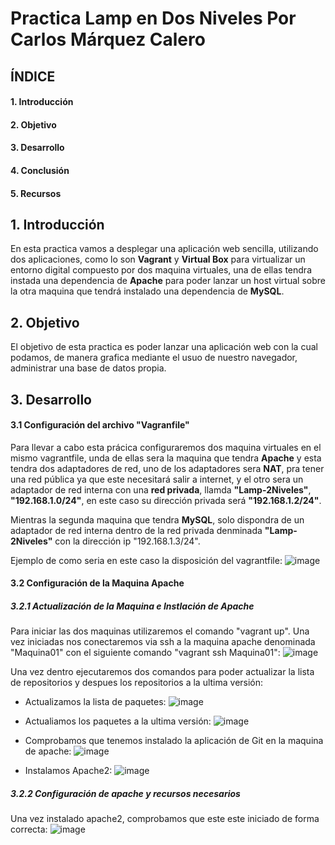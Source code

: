 # Practica Lamp en Dos Niveles Por Carlos Márquez Calero

## ÍNDICE
#### 1. Introducción
#### 2. Objetivo
#### 3. Desarrollo
#### 4. Conclusión
#### 5. Recursos

## 1. Introducción
En esta practica vamos a desplegar una aplicación web sencilla, utilizando dos aplicaciones, como lo son **Vagrant** y **Virtual Box** para virtualizar un entorno digital
compuesto por dos maquina virtuales, una de ellas tendra instada una dependencia de **Apache** para poder lanzar un host virtual sobre la otra maquina que tendrá
instalado una dependencia de **MySQL**.

## 2. Objetivo
El objetivo de esta practica es poder lanzar una aplicación web con la cual podamos, de manera grafica mediante el usuo de nuestro navegador,
administrar una base de datos propia.

## 3. Desarrollo
#### 3.1 Configuración del archivo "Vagranfile"
Para llevar a cabo esta prácica configuraremos dos maquina virtuales en el mismo vagrantfile, unda de ellas sera la maquina que tendra **Apache** y esta tendra dos adaptadores de red,
uno de los adaptadores sera **NAT**, pra tener una red pública ya que este necesitará salir a internet, y el otro sera un adaptador de red interna con una **red privada**, llamda **"Lamp-2Niveles"**,
**"192.168.1.0/24"**, en este caso su dirección privada será **"192.168.1.2/24"**.

Mientras la segunda maquina que tendra **MySQL**, solo dispondra de un adaptador de red interna dentro de la red privada denminada **"Lamp-2Niveles"** con la dirección ip "192.168.1.3/24".

Ejemplo de como seria en este caso la disposición del vagrantfile:
![image](https://github.com/user-attachments/assets/07aa3ecf-398b-47b8-82f3-e586ae1eada5)

#### 3.2 Configuración de la Maquina Apache

##### 3.2.1 Actualización de la Maquina e Instlación de Apache
Para iniciar las dos maquinas utilizaremos el comando "vagrant up". Una vez iniciadas nos conectaremos via ssh a la maquina apache denominada "Maquina01" con el siguiente comando "vagrant ssh Maquina01":
![image](https://github.com/user-attachments/assets/1623c90d-b958-4098-bb1e-11838a9be3d4)

Una vez dentro ejecutaremos dos comandos para poder actualizar la lista de repositorios y despues los repositorios a la ultima versión:

* Actualizamos la lista de paquetes:
  ![image](https://github.com/user-attachments/assets/8e6ff61f-6e20-4333-8214-8b0646c7b98d)

* Actualiamos los paquetes a la ultima versión:
  ![image](https://github.com/user-attachments/assets/4a9b3ff9-b23c-48c3-a1f9-315f22b1a7c7)

* Comprobamos que tenemos instalado la aplicación de Git en la maquina de apache:
  ![image](https://github.com/user-attachments/assets/e85906bc-5117-4ba6-b597-414f0e611b7c)

* Instalamos Apache2:
  ![image](https://github.com/user-attachments/assets/d9f4e53f-68b0-4b8d-87f9-a126820e12e9)

##### 3.2.2 Configuración de apache y recursos necesarios
Una vez instalado apache2, comprobamos que este este iniciado de forma correcta:
![image](https://github.com/user-attachments/assets/5c40e6bb-708b-411d-9a00-a297d6142038)







